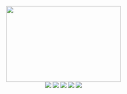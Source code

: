 <p align="center">
  <img src="https://user-images.githubusercontent.com/54899906/131321273-96a026a4-687b-435b-8951-00cf0af19108.gif" width="300" height="200")>
  <br>
  <img src="https://img.shields.io/badge/Python-3776AB?style=flat&logo=Python&logoColor=white">
  <img src="https://img.shields.io/badge/Pytorch-FF3232?style=flat&logo=Pytorch&logoColor=white">
  <img src="https://img.shields.io/badge/OpenCV-5C3EE8?style=flat&logo=OpenCV&logoColor=white"> 
  <img src="https://img.shields.io/badge/Numpy-1E8449?style=flat&logo=Numpy&logoColor=white">
  <img src="https://img.shields.io/badge/Pandas-150458?style=flat&logo=Pandas&logoColor=white">
</p>

